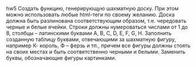 hw5
Создать функцию, генерирующую шахматную доску. При этом можно использовать любые html-теги по своему желанию. Доска должна быть разлинована соответствующим образом, т.е. чередовать черные и белые ячейки. Строки должны нумероваться числами от 1 до 8, столбцы – латинскими буквами A, B, C, D, E, F, G, H.
Заполнить созданную таблицу буквами, отвечающими за шахматную фигуру, например К- король, Ф – ферзь и тп., причем все фигуры должны стоять на своих местах и быть соответственно черными и белыми.
Заменить буквы, обозначающие фигуры картинками.